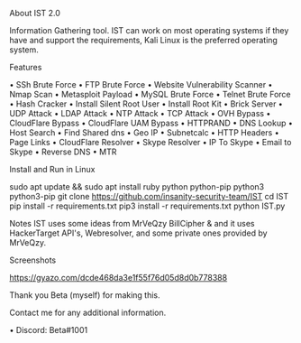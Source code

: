About IST 2.0

Information Gathering tool. IST can work on most operating systems if they have and support the requirements, Kali Linux is the preferred operating system.

Features

• SSh Brute Force
• FTP Brute Force
• Website Vulnerability Scanner
• Nmap Scan
• Metasploit Payload
• MySQL Brute Force
• Telnet Brute Force
• Hash Cracker
• Install Silent Root User
• Install Root Kit
• Brick Server
• UDP Attack
• LDAP Attack
• NTP Attack
• TCP Attack
• OVH Bypass
• CloudFlare Bypass
• CloudFlare UAM Bypass
• HTTPRAND
• DNS Lookup
• Host Search
• Find Shared dns
• Geo IP
• Subnetcalc
• HTTP Headers
• Page Links
• CloudFlare Resolver
• Skype Resolver
• IP To Skype
• Email to Skype
• Reverse DNS
• MTR

Install and Run in Linux

sudo apt update && sudo apt install ruby python python-pip python3 python3-pip
git clone https://github.com/insanity-security-team/IST
cd IST
pip install -r requirements.txt
pip3 install -r requirements.txt
python IST.py

Notes
IST uses some ideas from MrVeQzy BillCipher &  and it uses HackerTarget API's, Webresolver, and some private ones provided by MrVeQzy.

Screenshots

https://gyazo.com/dcde468da3e1f55f76d05d8d0b778388

Thank you Beta (myself) for making this.

Contact me for any additional information.

• Discord: Beta#1001